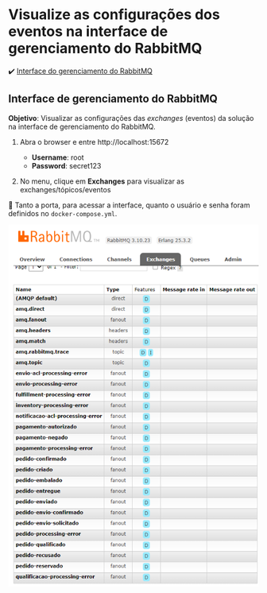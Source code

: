 <h1>Visualize as configurações dos eventos na interface de gerenciamento do RabbitMQ</h1>

:heavy_check_mark: [Interface do gerenciamento do RabbitMQ](#interface-gerenciamento-rabbitmq)

## Interface de gerenciamento do RabbitMQ

**Objetivo**: Visualizar as configurações das _exchanges_ (eventos) da solução na interface de gerenciamento do RabbitMQ. 

1. Abra o browser e entre http://localhost:15672

	* **Username**: root
	* **Password**: secret123
	
2. No menu, clique em **Exchanges** para visualizar as exchanges/tópicos/eventos
	
:loudspeaker: Tanto a porta, para acessar a interface, quanto o usuário e senha foram definidos no `docker-compose.yml`.

<img src="/cap10/imagens/interface-gerenciamento-rabbitmq.png">